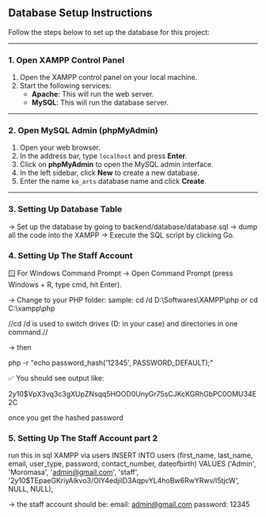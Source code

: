 ## Database Setup Instructions

Follow the steps below to set up the database for this project:

---

### 1. Open XAMPP Control Panel

1. Open the XAMPP control panel on your local machine.
2. Start the following services:
   - **Apache**: This will run the web server.
   - **MySQL**: This will run the database server.

---

### 2. Open MySQL Admin (phpMyAdmin)

1. Open your web browser.
2. In the address bar, type `localhost` and press **Enter**.
3. Click on **phpMyAdmin** to open the MySQL admin interface.
4. In the left sidebar, click **New** to create a new database.
5. Enter the name `km_arts` database name and click **Create**.

---

### 3. Setting Up Database Table

-> Set up the database by going to backend/database/database.sql
-> dump all the code into the XAMPP
-> Execute the SQL script by clicking Go.



### 4. Setting Up The Staff Account
🪟 For Windows Command Prompt
-> Open Command Prompt (press Windows + R, type cmd, hit Enter).

-> Change to your PHP folder:
sample:
cd /d D:\Softwares\XAMPP\php
or 
cd C:\xampp\php

//cd /d is used to switch drives (D: in your case) and directories in one command.//

-> then 

php -r "echo password_hash('12345', PASSWORD_DEFAULT);"

✅ You should see output like:

$2y$10$VpX3vq3c3gXUpZNsqq5HOOD0UnyGr75sCJKcKGRhGbPC0OMU34E2C

once you get the hashed password


### 5. Setting Up The Staff Account part 2 
run this in sql XAMPP via users
INSERT INTO users (first_name, last_name, email, user_type, password, contact_number, dateofbirth) VALUES
('Admin', 'Moromasa', 'admin@gmail.com', 'staff', '$2y$10$TEpaeGKriyAlkvo3/OlY4edjilD3AqpvYL4hoBw6RwYRwv/l5tjcW', NULL, NULL),



-> the staff account should be:
email: admin@gmail.com
password: 12345
